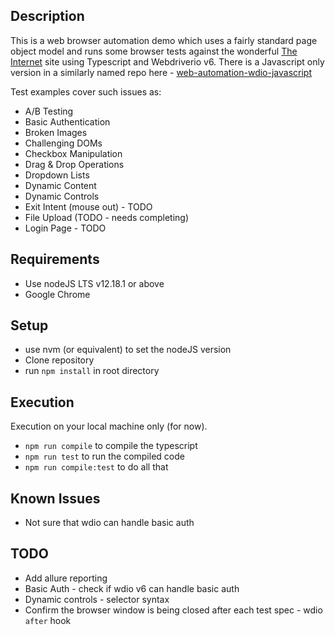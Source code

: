 ## Description

This is a web browser automation demo which uses a fairly standard page object model and runs some browser tests
against the wonderful [The Internet](https://the-internet.herokuapp.com/) site using Typescript and Webdriverio v6. 
There is a Javascript only version in a similarly named repo here - [web-automation-wdio-javascript](https://github.com/deefex/web-automation-wdio-javascript)

Test examples cover such issues as:
* A/B Testing
* Basic Authentication
* Broken Images
* Challenging DOMs
* Checkbox Manipulation
* Drag & Drop Operations
* Dropdown Lists
* Dynamic Content
* Dynamic Controls
* Exit Intent (mouse out)  - TODO
* File Upload (TODO - needs completing)
* Login Page - TODO

## Requirements
* Use nodeJS LTS v12.18.1 or above
* Google Chrome

## Setup
* use nvm (or equivalent) to set the nodeJS version
* Clone repository
* run `npm install` in root directory

## Execution
Execution on your local machine only (for now).
* `npm run compile` to compile the typescript
* `npm run test` to run the compiled code
* `npm run compile:test` to do all that

## Known Issues
* Not sure that wdio can handle basic auth

## TODO
* Add allure reporting
* Basic Auth - check if wdio v6 can handle basic auth
* Dynamic controls - selector syntax
* Confirm the browser window is being closed after each test spec - wdio `after` hook
